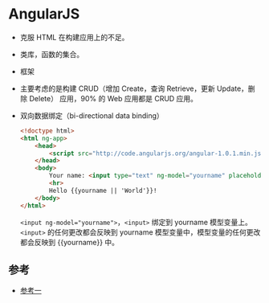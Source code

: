 # AngularJS
- 克服 HTML 在构建应用上的不足。
- 类库，函数的集合。
- 框架
- 主要考虑的是构建 CRUD（增加 Create，查询 Retrieve，更新 Update，删除 Delete） 应用，90% 的 Web 应用都是 CRUD 应用。
- 双向数据绑定（bi-directional data binding）

	``` html
	<!doctype html>
	<html ng-app>
	    <head>
	        <script src="http://code.angularjs.org/angular-1.0.1.min.js"></script>
	    </head>
	    <body>
	        Your name: <input type="text" ng-model="yourname" placeholder="World">
	        <hr>
	        Hello {{yourname || 'World'}}!
	    </body>
	</html>
	```
		
	
	`<input ng-model="yourname">`，`<input>` 绑定到 yourname 模型变量上。`<input>` 的任何更改都会反映到 yourname 模型变量中，模型变量的任何更改都会反映到 {{yourname}} 中。
	
	


## 参考
- [参考一](http://www.apjs.net/#dir31)